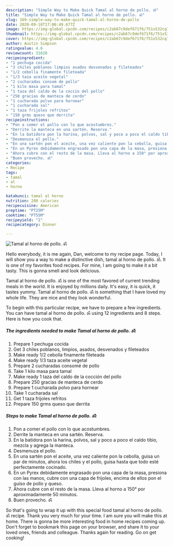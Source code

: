 ```yaml
---
description: "Simple Way to Make Quick Tamal al horno de pollo. ॐ"
title: "Simple Way to Make Quick Tamal al horno de pollo. ॐ"
slug: 169-simple-way-to-make-quick-tamal-al-horno-de-pollo
date: 2020-09-16T17:06:49.677Z
image: https://img-global.cpcdn.com/recipes/c2ab67c9def671f6/751x532cq70/tamal-al-horno-de-pollo-ॐ-foto-principal.jpg
thumbnail: https://img-global.cpcdn.com/recipes/c2ab67c9def671f6/751x532cq70/tamal-al-horno-de-pollo-ॐ-foto-principal.jpg
cover: https://img-global.cpcdn.com/recipes/c2ab67c9def671f6/751x532cq70/tamal-al-horno-de-pollo-ॐ-foto-principal.jpg
author: Austin Simpson
ratingvalue: 4.6
reviewcount: 31628
recipeingredient:
- "1 pechuga cocida"
- "3 chiles poblanos limpios asados desvenados y fileteados"
- "1/2 cebolla finamente fileteada"
- "1/3 taza aceite vegetal"
- "2 cucharadas consom de pollo"
- "1 kilo masa para tamal"
- "1 taza del caldo de la coccin del pollo"
- "250 gracias de manteca de cerdo"
- "1 cucharada polvo para hornear"
- "1 cucharada sal"
- "1 taza frijoles refritos"
- "150 grms queso que derrita"
recipeinstructions:
- "Pon a comer el pollo con lo que acostumbres."
- "Derrite la manteca en una sartén. Reserva."
- "En la batidora pon la harina, polvos, sal y poco a poco el caldo tibio, mezcla y agrega la manteca."
- "Desmenuza el pollo."
- "En una sartén pon el aceite, una vez caliente pon la cebolla, guisa un par de minutos, ahora los chiles y el pollo, guisa hasta que todo esté perfectamente cocinado."
- "En un Pyrex debidamente engrasado pon una capa de la masa, presiona con las manos, cubre con una capa de frijoles, encima de ellos pon el guiso de pollo y queso."
- "Ahora cubre con el resto de la masa. Lleva al horno a 150° por aproximadamente 50 minutos."
- "Buen provecho. ॐ"
categories:
- Recipe
tags:
- tamal
- al
- horno

katakunci: tamal al horno 
nutrition: 208 calories
recipecuisine: American
preptime: "PT25M"
cooktime: "PT55M"
recipeyield: "2"
recipecategory: Dinner

---
```



![Tamal al horno de pollo. ॐ](https://img-global.cpcdn.com/recipes/c2ab67c9def671f6/751x532cq70/tamal-al-horno-de-pollo-ॐ-foto-principal.jpg)

Hello everybody, it is me again, Dan, welcome to my recipe page. Today, I will show you a way to make a distinctive dish, tamal al horno de pollo. ॐ. It is one of my favorites food recipes. For mine, I am going to make it a bit tasty. This is gonna smell and look delicious.



Tamal al horno de pollo. ॐ is one of the most favored of current trending meals in the world. It is enjoyed by millions daily. It's easy, it is quick, it tastes yummy. Tamal al horno de pollo. ॐ is something that I have loved my whole life. They are nice and they look wonderful.


To begin with this particular recipe, we have to prepare a few ingredients. You can have tamal al horno de pollo. ॐ using 12 ingredients and 8 steps. Here is how you cook that.

<!--inarticleads1-->

##### The ingredients needed to make Tamal al horno de pollo. ॐ:

1. Prepare 1 pechuga cocida
1. Get 3 chiles poblanos, limpios, asados, desvenados y fileteados
1. Make ready 1/2 cebolla finamente fileteada
1. Make ready 1/3 taza aceite vegetal
1. Prepare 2 cucharadas consomé de pollo
1. Take 1 kilo masa para tamal
1. Make ready 1 taza del caldo de la cocción del pollo
1. Prepare 250 gracias de manteca de cerdo
1. Prepare 1 cucharada polvo para hornear
1. Take 1 cucharada sal
1. Get 1 taza frijoles refritos
1. Prepare 150 grms queso que derrita




<!--inarticleads2-->

##### Steps to make Tamal al horno de pollo. ॐ:

1. Pon a comer el pollo con lo que acostumbres.
1. Derrite la manteca en una sartén. Reserva.
1. En la batidora pon la harina, polvos, sal y poco a poco el caldo tibio, mezcla y agrega la manteca.
1. Desmenuza el pollo.
1. En una sartén pon el aceite, una vez caliente pon la cebolla, guisa un par de minutos, ahora los chiles y el pollo, guisa hasta que todo esté perfectamente cocinado.
1. En un Pyrex debidamente engrasado pon una capa de la masa, presiona con las manos, cubre con una capa de frijoles, encima de ellos pon el guiso de pollo y queso.
1. Ahora cubre con el resto de la masa. Lleva al horno a 150° por aproximadamente 50 minutos.
1. Buen provecho. ॐ




So that's going to wrap it up with this special food tamal al horno de pollo. ॐ recipe. Thank you very much for your time. I am sure you will make this at home. There is gonna be more interesting food in home recipes coming up. Don't forget to bookmark this page on your browser, and share it to your loved ones, friends and colleague. Thanks again for reading. Go on get cooking!
